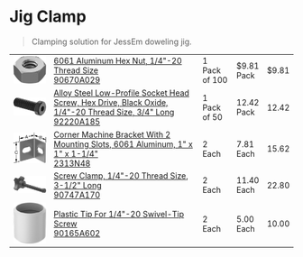 # Jig Clamp

> Clamping solution for JessEm doweling jig.

<table>
    <tr>
        <td>
            <a href="https://www.mcmaster.com/catalog/90670A029">
                <img src="./images/nut.png">
            </a>
        </td>
        <td>
            <a href="https://www.mcmaster.com/catalog/90670A029">
                6061 Aluminum Hex Nut, 1/4"-20 Thread Size<br>
                90670A029
            </a>
        </td>
        <td>
            1<br>
            Pack of 100
        </td>
        <td>
            $9.81<br>
            Pack
        </td>
        <td>$9.81</td>
    </tr>
    <tr>
        <td>
            <a href="https://www.mcmaster.com/catalog/92220A185">
                <img src="./images/bolt.png">
            </a>
        </td>
        <td>
            <a href="https://www.mcmaster.com/catalog/92220A185">
                Alloy Steel Low-Profile Socket Head Screw, Hex Drive, Black Oxide, 1/4"-20 Thread Size, 3/4" Long<br>
                92220A185
            </a>
        </td>
        <td>
            1<br>
            Pack of 50
        </td>
        <td>
            12.42<br>
            Pack
        </td>
        <td>12.42</td>
    </tr>
    <tr>
        <td>
            <a href="https://www.mcmaster.com/catalog/2313N48">
                <img src="./images/bracket.png">
            </a>
        </td>
        <td>
            <a href="https://www.mcmaster.com/catalog/2313N48">
                Corner Machine Bracket With 2 Mounting Slots, 6061 Aluminum, 1" x 1" x 1-1/4"<br>
                2313N48
            </a>
        </td>
        <td>
            2<br>
            Each
        </td>
        <td>
            7.81<br>
            Each
        </td>
        <td>15.62</td>
    </tr>
    <tr>
        <td>
            <a href="https://www.mcmaster.com/catalog/90747A170">
                <img src="./images/clamp.png">
            </a>
        </td>
        <td>
            <a href="https://www.mcmaster.com/catalog/90747A170">
                Screw Clamp, 1/4"-20 Thread Size, 3-1/2" Long<br>
                90747A170
            </a>
        </td>
        <td>
            2<br>
            Each
        </td>
        <td>
            11.40<br>
            Each
        </td>
        <td>22.80</td>
    </tr>
    <tr>
        <td>
            <a href="https://www.mcmaster.com/catalog/90165A602">
                <img src="./images/tip.png">
            </a>
        </td>
        <td>
            <a href="https://www.mcmaster.com/catalog/90165A602">
                Plastic Tip For 1/4"-20 Swivel-Tip Screw<br>
                90165A602
            </a>
        <td>
            2<br>
            Each
        </td>
        <td>
            5.00<br>
            Each
        </td>
        <td>10.00</td>
    </tr>
</table>
